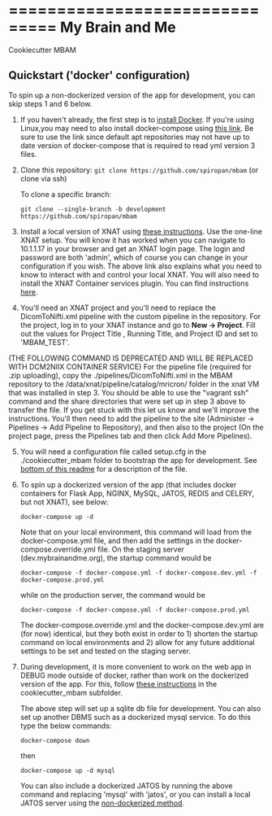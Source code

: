 ===============================
My Brain and Me
===============================

Cookiecutter MBAM

Quickstart ('docker' configuration)
----------

To spin up a non-dockerized version of the app for development, you can skip steps 1 and 6 below.

1. If you haven't already, the first step is to [install Docker](https://docs.docker.com/install/). If you're using Linux,you may need to also install docker-compose using [this link](https://docs.docker.com/compose/install/). Be sure to use the link since default apt repositories may not have up to date version of docker-compose that is required to read yml version 3 files.

2. Clone this repository:
   `git clone https://github.com/spiropan/mbam`
   (or clone via ssh)

   To clone a specific branch:

   `git clone --single-branch -b development https://github.com/spiropan/mbam`

3. Install a local version of XNAT using [these instructions](https://wiki.xnat.org/display/XNAT17/Running+XNAT+in+a+Vagrant+Virtual+Machine). Use the one-line XNAT setup.  You will know it has worked when you can navigate to 10.1.1.17 in your browser and get an XNAT login page. The login and password are both 'admin', which of course you can change in your configuration if you wish. The above link also explains what you need to know to interact with and control your local XNAT. You will also need to install the XNAT Container services plugin. You can find instructions [here](https://github.com/MIND-NYSPI/xnat-cs-tutorial/blob/master/tutorial_part1.md#installing-the-container-service-plugin).

4. You'll need an XNAT project and you'll need to replace the DicomToNifti.xml pipeline with the custom pipeline in the repository. For the project, log in to your XNAT instance and go to **New -> Project**. Fill out the values for Project Title , Running Title, and Project ID and set to 'MBAM_TEST'.

(THE FOLLOWING COMMAND IS DEPRECATED AND WILL BE REPLACED WITH DCM2NIIX CONTAINER SERVICE)
  For the pipeline file (required for .zip uploading), copy the ./pipelines/DicomToNifti.xml in the MBAM repository to the /data/xnat/pipeline/catalog/mricron/ folder in the xnat VM that was installed in step 3. You should be able to use the "vagrant ssh" command and the share directories that were set up in step 3 above to transfer the file. If you get stuck with this let us know and we'll improve the instructions. You'll then need to add the pipeline to the site (Administer -> Pipelines -> Add Pipeline to Repository), and then also to the project (On the project page, press the Pipelines tab and then click Add More Pipelines).

5. You will need a configuration file called setup.cfg in the ./cookiecutter_mbam folder to bootstrap the app for development. See [bottom of this readme](cookiecutter_mbam/README.rst) for a description of the file.

6. To spin up a dockerized version of the app (that includes docker containers for Flask App, NGINX, MySQL, JATOS, REDIS and CELERY, but not XNAT), see below:

   `docker-compose up -d`

   Note that on your local environment, this command will load from the docker-compose.yml file, and then add the settings in the docker-compose.override.yml file. On the staging server (dev.mybrainandme.org), the startup command would be

   `docker-compose -f docker-compose.yml -f docker-compose.dev.yml -f docker-compose.prod.yml`

   while on the production server, the command would be

   `docker-compose -f docker-compose.yml -f docker-compose.prod.yml`

   The docker-compose.override.yml and the docker-compose.dev.yml are (for now) identical, but they both exist in order to 1) shorten the startup command on local environments and 2) allow for any future additional settings to be set and tested on the staging server.

7. During development, it is more convenient to work on the web app in DEBUG mode outside of docker, rather than work on the dockerized version of the app. For this, follow [these instructions](cookiecutter_mbam/README.rst) in the cookiecutter_mbam subfolder.  

   The above step will set up a sqlite db file for development. You can also set up another DBMS such as a dockerized mysql service. To do this type the below commands:

   `docker-compose down`

   then

   `docker-compose up -d mysql`

   You can also include a dockerized JATOS by running the above command and replacing 'mysql' with 'jatos', or you can install a local JATOS server using the [non-dockerized method](https://www.jatos.org/JATOS-on-a-server.html).
